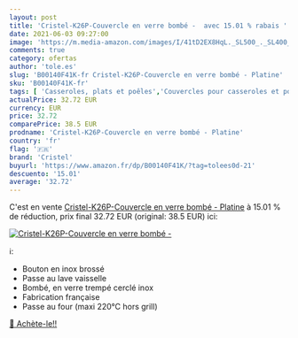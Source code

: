 ```yaml
---
layout: post
title: 'Cristel-K26P-Couvercle en verre bombé -  avec 15.01 % rabais '
date: 2021-06-03 09:27:00
image: 'https://m.media-amazon.com/images/I/41tD2EX8HqL._SL500_._SL400_.jpg'
comments: true
category: ofertas
author: 'tole.es'
slug: 'B00140F41K-fr Cristel-K26P-Couvercle en verre bombé - Platine'
sku: 'B00140F41K-fr'
tags: [ 'Casseroles, plats et poêles','Couvercles pour casseroles et poêles','Couvercles pour marmites','Cuisine et Maison','cristel', ]
actualPrice: 32.72 EUR
currency: EUR
price: 32.72
comparePrice: 38.5 EUR
prodname: 'Cristel-K26P-Couvercle en verre bombé - Platine'
country: 'fr'
flag: '🇫🇷'
brand: 'Cristel'
buyurl: 'https://www.amazon.fr/dp/B00140F41K/?tag=tolees0d-21'
descuento: '15.01'
average: '32.72'
---
```


C'est en vente [Cristel-K26P-Couvercle en verre bombé - Platine](https://www.amazon.fr/dp/B00140F41K/?tag=tolees0d-21)  à  15.01 % de réduction, prix final  32.72 EUR (original: 38.5 EUR) ici:

[![Cristel-K26P-Couvercle en verre bombé - ](https://m.media-amazon.com/images/I/41tD2EX8HqL._SL500_._SL400_.jpg)](https://www.amazon.fr/dp/B00140F41K/?tag=tolees0d-21)

ℹ️:

- Bouton en inox brossé
- Passe au lave vaisselle
- Bombé, en verre trempé cerclé inox
- Fabrication française
- Passe au four (maxi 220°C hors grill)

[🛒 Achète-le!!](https://www.amazon.fr/dp/B00140F41K/?tag=tolees0d-21)
